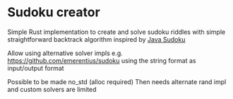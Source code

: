 # Sudoku creator

Simple Rust implementation to create and solve sudoku riddles
with simple straightforward backtrack algorithm
inspired by [Java Sudoku](https://github.com/sfuhrm/sudoku)

Allow using alternative solver impls e.g. https://github.com/emerentius/sudoku
using the string format as input/output format

Possible to be made no_std (alloc required)
Then needs alternate rand impl and custom solvers are limited